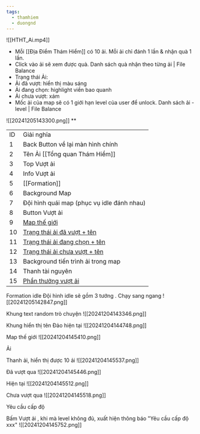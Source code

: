 ```yaml
---
tags:
  - thamhiem
  - duongnd
---
```

![[HTHT_Ai.mp4]]
- Mỗi [[Địa Điểm Thám Hiểm]] có 10 ải. Mỗi ải chỉ đánh 1 lần & nhận quà 1 lần.
- Click vào ải sẽ xem được quà. Danh sách quà nhận theo từng ải | File Balance
- Trạng thái Ải:
- Ải đã vượt: hiển thị màu sáng
- Ải đang chọn: highlight viền bao quanh
- Ải chưa vượt: xám
- Mốc ải của map sẽ có 1 giới hạn level của user để unlock. Danh sách ải - level | File Balance

![[20241205143300.png]]
**

|     |                                                                                                                                                      |
| --- | ---------------------------------------------------------------------------------------------------------------------------------------------------- |
| ID  | Giải nghĩa                                                                                                                                           |
| 1   | Back Button về lại màn hình chính                                                                                                                    |
| 2   | Tên Ải [[Tổng quan Thám Hiểm]]                                                                                                                       |
| 3   | Top Vượt ải                                                                                                                                          |
| 4   | Info Vượt ải                                                                                                                                         |
| 5   | [[Formation]]                                                                                                                                        |
| 6   | Background Map                                                                                                                                       |
| 7   | Đội hình quái map (phục vụ idle đánh nhau)                                                                                                           |
| 8   | Button Vượt ải                                                                                                                                       |
| 9   | [Map thế giới](https://docs.google.com/document/d/156jdXlwpxDSQ06v6TAc6vNUu0gJDd8s70hGHWagl7f8/edit?tab=t.0#heading=h.1bmw1ckw04i5)                  |
| 10  | [Trạng thái ải đã vượt + tên](https://docs.google.com/document/d/156jdXlwpxDSQ06v6TAc6vNUu0gJDd8s70hGHWagl7f8/edit?tab=t.0#heading=h.liu5e66uqtz3)   |
| 11  | [Trạng thái ải đang chọn + tên](https://docs.google.com/document/d/156jdXlwpxDSQ06v6TAc6vNUu0gJDd8s70hGHWagl7f8/edit?tab=t.0#heading=h.liu5e66uqtz3) |
| 12  | [Trạng thái ải chưa vượt + tên](https://docs.google.com/document/d/156jdXlwpxDSQ06v6TAc6vNUu0gJDd8s70hGHWagl7f8/edit?tab=t.0#heading=h.liu5e66uqtz3) |
| 13  | Background tiến trình ải trong map                                                                                                                   |
| 14  | Thanh tài nguyên                                                                                                                                     |
| 15  | [Phần thưởng vượt ải](https://docs.google.com/document/d/156jdXlwpxDSQ06v6TAc6vNUu0gJDd8s70hGHWagl7f8/edit?tab=t.0#heading=h.f08tvqebcxcw)           |

Formation idle
Đội hình idle sẽ gồm 3 tướng . Chạy sang ngang
![[20241205142847.png]]


Khung text random trò chuyện
![[20241204143346.png]]

Khung hiển thị tên Đảo hiện tại
![[20241204144748.png]]

Map thế giới
![[20241204145410.png]]

Ải

Thanh ải, hiển thị được 10 ải
![[20241204145537.png]]

Đã vượt qua
![[20241204145446.png]]

Hiện tại
![[20241204145512.png]]

Chưa vượt qua
![[20241204145518.png]]

Yêu cầu cấp độ

Bấm Vượt ải , khi mà level không đủ, xuất hiện thông báo "Yêu cầu cấp độ xxx"
![[20241204145752.png]]
